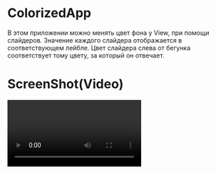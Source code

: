 # ColorizedApp
В этом приложении можно менять цвет фона у View, при помощи слайдеров. Значение каждого слайдера отображается в соответствующем лейбле. Цвет слайдера слева от бегунка соответствует тому цвету, за который он отвечает.

# ScreenShot(Video)
![iphone14promax](https://github.com/waycleef/ColorizedApp/blob/main/IPhoneProMax14.mov)
